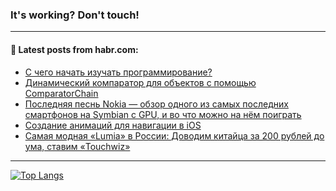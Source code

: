 ### It's working? Don't touch!

---
<!--
#### 🛠️ Technical stack:

![C++](https://img.shields.io/badge/C++-informational?logo=c%2B%2B&style=flat&logoColor=white&color=9C033A)
![Java](https://img.shields.io/badge/Java-informational?logo=java&style=flat&logoColor=white&color=007396)
![Kotlin](https://img.shields.io/badge/Kotlin-informational?logo=Kotlin&style=flat&logoColor=white&color=0095D5)
![JS](https://img.shields.io/badge/JS-informational?logo=javaScript&style=flat&logoColor=black&color=F7Df1E) <br>
![HTML5](https://img.shields.io/badge/HTML5-informational?logo=html5&style=flat&logoColor=white&color=E34F26)
![CSS3](https://img.shields.io/badge/CSS3-informational?logo=css3&style=flat&logoColor=white&color=157286)
![Sass](https://img.shields.io/badge/Saas-informational?logo=sass&style=flat&logoColor=white&color=hotpink)
![PHP](https://img.shields.io/badge/PHP-informational?logo=php&style=flat&logoColor=white&color=777BB4) <br>
![WebPAck](https://img.shields.io/badge/WebPack-informational?logo=webPack&style=flat&logoColor=white&color=FF6F00)
![Bootstrap](https://img.shields.io/badge/Bootstrap-informational?logo=Bootstrap&style=flat&logoColor=white&color=7952B3)
![MySQL](https://img.shields.io/badge/MySQL-informational?logo=MySQL&style=flat&logoColor=white&color=00f) <br>
![NodeJS](https://img.shields.io/badge/NodeJS-informational?logo=node.js&style=flat&logoColor=white&color=43853D)
![Spring](https://img.shields.io/badge/Spring-informational?logo=Spring&style=flat&logoColor=white&color=0A9EDC)
![Angular](https://img.shields.io/badge/Vue-informational?logo=vue.js&style=flat&logoColor=white&color=red)
![Git](https://img.shields.io/badge/Git-informational?logo=git&style=flat&logoColor=white&color=darkorange)

___
-->

#### 💬 Latest posts from habr.com:

<!-- BLOG-POST-LIST:START -->
- [С чего начать изучать программирование?](https://habr.com/ru/post/692210/?utm_source=habrahabr&utm_medium=rss&utm_campaign=692210)
- [Динамический компаратор для объектов с помощью ComparatorChain](https://habr.com/ru/post/692200/?utm_source=habrahabr&utm_medium=rss&utm_campaign=692200)
- [Последняя песнь Nokia — обзор одного из самых последних смартфонов на Symbian с GPU, и во что можно на нём поиграть](https://habr.com/ru/post/692194/?utm_source=habrahabr&utm_medium=rss&utm_campaign=692194)
- [Создание анимаций для навигации в iOS](https://habr.com/ru/post/692180/?utm_source=habrahabr&utm_medium=rss&utm_campaign=692180)
- [Самая модная «Lumia» в России: Доводим китайца за 200 рублей до ума, ставим «Touchwiz»](https://habr.com/ru/post/692176/?utm_source=habrahabr&utm_medium=rss&utm_campaign=692176)
<!-- BLOG-POST-LIST:END -->

---

[![Top Langs](https://github-readme-stats.vercel.app/api/top-langs/?username=zloylis&layout=compact&hide_border=true&theme=dracula)](https://github.com/zloylis)
